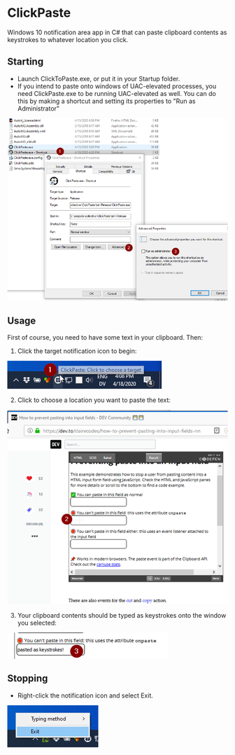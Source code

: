 # ClickPaste
Windows 10 notification area app in C# that can paste clipboard contents as keystrokes to whatever location you click.

## Starting

* Launch ClickToPaste.exe, or put it in your Startup folder.
* If you intend to paste onto windows of UAC-elevated processes, you need ClickPaste.exe to be running UAC-elevated as well.  You can do this by making a shortcut and setting its properties to "Run as Administrator"

 ![How to run as administrator](./doc/RunAsAdmin.png)

## Usage

First of course, you need to have some text in your clipboard.  Then:

1. Click the target notification icon to begin:

 ![Click to choose a target](./doc/ClickToTarget.png)

2. Click to choose a location you want to paste the text:

 ![Click to choose a location to paste](./doc/ClickToPaste.png)
    
3. Your clipboard contents should be typed as keystrokes onto the window you selected:

 ![Your clipboard is typed as keystrokes onto the window you selected](./doc/Pasted.png)
 
## Stopping

* Right-click the notification icon and select Exit.

 ![How to exit](./doc/RightClickToExit.png)